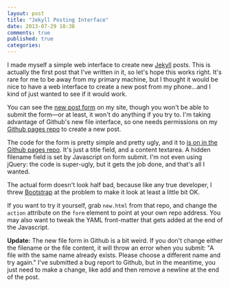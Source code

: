 ```yaml
---
layout: post
title: "Jekyll Posting Interface"
date: 2013-07-29 18:38
comments: true
published: true
categories: 
---
```

I made myself a simple web interface to create new [Jekyll](http://jekyllrb.com/) posts. This is actually the first post that I've written in it, so let's hope this works right. It's rare for me to be away from my primary machine, but I thought it would be nice to have a web interface to create a new post from my phone…and I kind of just wanted to see if it would work.

You can see the [new post form](http://brockboland.com/new.html) on my site, though you won't be able to submit the form—or at least, it won't do anything if you try to. I'm taking advantage of Github's new file interface, so one needs permissions on my [Github pages repo](https://github.com/brockboland/brockboland.github.com) to create a new post.

The code for the form is pretty simple and pretty ugly, and it to [is on in the Github pages repo](https://github.com/brockboland/brockboland.github.com/blob/master/new.html). It's just a title field, and a content textarea. A hidden filename field is set by Javascript on form submit. I'm not even using jQuery: the code is super-ugly, but it gets the job done, and that's all I wanted.

The actual form doesn't look half bad, because like any true developer, I threw [Bootstrap](http://getbootstrap.com/) at the problem to make it look at least a little bit OK.

If you want to try it yourself, grab `new.html` from that repo, and change the `action` attribute on the `form` element to point at your own repo address. You may also want to tweak the YAML front-matter that gets added at the end of the Javascript.

**Update:** The new file form in Github is a bit weird. If you don't change either the filename or the file content, it will throw an error when you submit: "A file with the same name already exists. Please choose a different name and try again." I've submitted a bug report to Github, but in the meantime, you just need to make a change, like add and then remove a newline at the end of the post.

